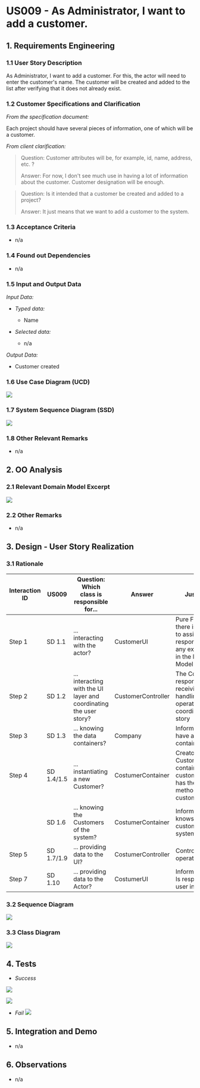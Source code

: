 # US009 - As Administrator, I want to add a customer.

## 1. Requirements Engineering

### 1.1 User Story Description

As Administrator, I want to add a customer. For this, the actor will need to enter the customer's name.
The customer will be created and added to the list after verifying that it does not already exist.

### 1.2 Customer Specifications and Clarification

*From the specification document:*

Each project should have several pieces of information, one of which will be a customer.

*From client clarification:*
> Question: Customer attributes will be, for example, id, name, address, etc. ?
>
>
>
>Answer: For now, I don't see much use in having a lot of information about the customer. Customer designation will be
> enough.

> Question:
> Is it intended that a customer be created and added to a project?
>
>
>
>Answer: It just means that we want to add a customer to the system.

### 1.3 Acceptance Criteria

* n/a

### 1.4 Found out Dependencies

* n/a

### 1.5 Input and Output Data

*Input Data:*

* *Typed data:*
    * Name

* *Selected data:*
    * n/a

*Output Data:*

* Customer created

### 1.6 Use Case Diagram (UCD)

![](UCD009_AddCustomer.png)

### 1.7 System Sequence Diagram (SSD)

![](SSD009_AddCustomer.png)

### 1.8 Other Relevant Remarks

* n/a

## 2. OO Analysis

### 2.1 Relevant Domain Model Excerpt

![](US009_DomainModel.png)

### 2.2 Other Remarks

* n/a

## 3. Design - User Story Realization

### 3.1 Rationale
| Interaction ID | US009      | Question: Which class is responsible for...                        | Answer             | Justification                                                                                                |
|----------------|------------|--------------------------------------------------------------------|--------------------|--------------------------------------------------------------------------------------------------------------|
| Step 1         | SD 1.1     | ... interacting with the actor?                                    | CustomerUI         | Pure Fabrication: there is no reason to assign this responsibility to any existing class in the Domain Model |
| Step 2         | SD 1.2     | ... interacting with the UI layer and coordinating the user story? | CustomerController | The Controller is responsible for receiving or handling a system operation to coordinate the user story      |
| Step 3         | SD 1.3     | ... knowing the data containers?                                   | Company            | Information Expert: have access to all containers                                                            |
| Step 4         | SD 1.4/1.5 | ... instantiating a new Customer?                                  | CostumerContainer  | Creator: CustomerContainer contains all customers, and has the data and methods to create customers          |
|                | SD 1.6     | ... knowing the Customers of the system?                           | CostumerContainer  | Information Expert: knows every customer of the system                                                       |
| Step 5         | SD 1.7/1.9 | ... providing data to the UI?                                      | CostumerController | Controller: informs operation success                                                                        |
| Step 7         | SD 1.10    | ... providing data to the Actor?                                   | CostumerUI         | Information Expert: Is responsible for user interactions                                                     |


### 3.2 Sequence Diagram

![](SD009_AddCustomer.png)

### 3.3 Class Diagram

![](CD009_AddCustomer.png)

## 4. Tests

* *Success*

![](US009_customerAdded.png)

![](US009_CustomerAdded_objectsCompare.png)

* *Fail*
  ![](US009_customerNotAdded.png)

## 5. Integration and Demo

* n/a

## 6. Observations

* n/a


